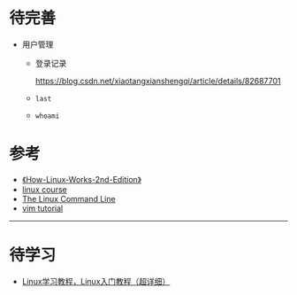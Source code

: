 # 待完善

* 用户管理

  * 登录记录

    https://blog.csdn.net/xiaotangxianshengqi/article/details/82687701

  * `last`

  * `whoami`

# 参考

* [《How-Linux-Works-2nd-Edition》](https://github.com/KnowNo/How-Linux-Works-2nd-Edition)
* [linux course](https://geek-university.com/linux/what-is-linux/)
* [The Linux Command Line](http://linuxcommand.org/index.php)
* [vim tutorial](https://www.tutorialspoint.com/vim/index.htm)

----------

# 待学习

* [Linux学习教程，Linux入门教程（超详细）](http://c.biancheng.net/linux_tutorial/)